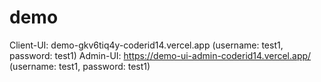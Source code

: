 # demo
Client-UI: demo-gkv6tiq4y-coderid14.vercel.app (username: test1, password: test1)
Admin-UI: https://demo-ui-admin-coderid14.vercel.app/ (username: test1, password: test1)
